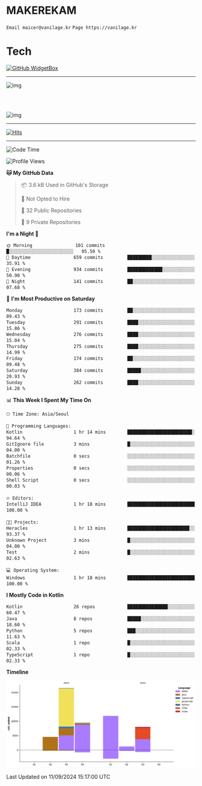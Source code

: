 # MAKEREKAM

`Email maicer@vanilage.kr`
`Page https://vanilage.kr`

# Tech

[![GitHub WidgetBox](https://github-widgetbox.vercel.app/api/skills?languages=python,js,ts,c,cpp,cs,java,kotlin,bash,md,html,css,xml,yaml,swift,powershell,json,R,SQL,php&tools=git,npm,gradle,nodejs,vercel,nginx&includeNames=true&theme=darkmode)](https://github.com/Jurredr/github-widgetbox)

---

![img](https://github-readme-stats.vercel.app/api/top-langs/?username=MAKEREKAM&layout=compact&theme=gruvbox)

<br>
<br>

![img](https://github-readme-stats.vercel.app/api/?username=MAKEREKAM&layout=compact&theme=gruvbox)

---

[![Hits](https://hits.seeyoufarm.com/api/count/incr/badge.svg?url=https%3A%2F%2Fgithub.com%2FMAKEREKAM&count_bg=%234A49D1&title_bg=%23555555&icon=&icon_color=%23E7E7E7&title=방문&edge_flat=false)](https://hits.seeyoufarm.com)

---

<!--START_SECTION:waka-->
![Code Time](http://img.shields.io/badge/Code%20Time-274%20hrs%2047%20mins-blue)

![Profile Views](http://img.shields.io/badge/Profile%20Views-0-blue)

**🐱 My GitHub Data** 

> 📦 3.6 kB Used in GitHub's Storage 
 > 
> 🚫 Not Opted to Hire
 > 
> 📜 32 Public Repositories 
 > 
> 🔑 9 Private Repositories 
 > 
**I'm a Night 🦉** 

```text
🌞 Morning                101 commits         █░░░░░░░░░░░░░░░░░░░░░░░░   05.50 % 
🌆 Daytime                659 commits         █████████░░░░░░░░░░░░░░░░   35.91 % 
🌃 Evening                934 commits         █████████████░░░░░░░░░░░░   50.90 % 
🌙 Night                  141 commits         ██░░░░░░░░░░░░░░░░░░░░░░░   07.68 % 
```
📅 **I'm Most Productive on Saturday** 

```text
Monday                   173 commits         ██░░░░░░░░░░░░░░░░░░░░░░░   09.43 % 
Tuesday                  291 commits         ████░░░░░░░░░░░░░░░░░░░░░   15.86 % 
Wednesday                276 commits         ████░░░░░░░░░░░░░░░░░░░░░   15.04 % 
Thursday                 275 commits         ████░░░░░░░░░░░░░░░░░░░░░   14.99 % 
Friday                   174 commits         ██░░░░░░░░░░░░░░░░░░░░░░░   09.48 % 
Saturday                 384 commits         █████░░░░░░░░░░░░░░░░░░░░   20.93 % 
Sunday                   262 commits         ████░░░░░░░░░░░░░░░░░░░░░   14.28 % 
```


📊 **This Week I Spent My Time On** 

```text
🕑︎ Time Zone: Asia/Seoul

💬 Programming Languages: 
Kotlin                   1 hr 14 mins        ████████████████████████░   94.64 % 
GitIgnore file           3 mins              █░░░░░░░░░░░░░░░░░░░░░░░░   04.00 % 
Batchfile                0 secs              ░░░░░░░░░░░░░░░░░░░░░░░░░   01.26 % 
Properties               0 secs              ░░░░░░░░░░░░░░░░░░░░░░░░░   00.06 % 
Shell Script             0 secs              ░░░░░░░░░░░░░░░░░░░░░░░░░   00.03 % 

🔥 Editors: 
IntelliJ IDEA            1 hr 18 mins        █████████████████████████   100.00 % 

🐱‍💻 Projects: 
Heracles                 1 hr 13 mins        ███████████████████████░░   93.37 % 
Unknown Project          3 mins              █░░░░░░░░░░░░░░░░░░░░░░░░   04.00 % 
Test                     2 mins              █░░░░░░░░░░░░░░░░░░░░░░░░   02.63 % 

💻 Operating System: 
Windows                  1 hr 18 mins        █████████████████████████   100.00 % 
```

**I Mostly Code in Kotlin** 

```text
Kotlin                   26 repos            ███████████████░░░░░░░░░░   60.47 % 
Java                     8 repos             █████░░░░░░░░░░░░░░░░░░░░   18.60 % 
Python                   5 repos             ███░░░░░░░░░░░░░░░░░░░░░░   11.63 % 
Scala                    1 repo              █░░░░░░░░░░░░░░░░░░░░░░░░   02.33 % 
TypeScript               1 repo              █░░░░░░░░░░░░░░░░░░░░░░░░   02.33 % 
```



**Timeline**

![Lines of Code chart](https://raw.githubusercontent.com/MAKEREKAM/MAKEREKAM/main/assets/bar_graph.png)


 Last Updated on 11/09/2024 15:17:00 UTC
<!--END_SECTION:waka-->
